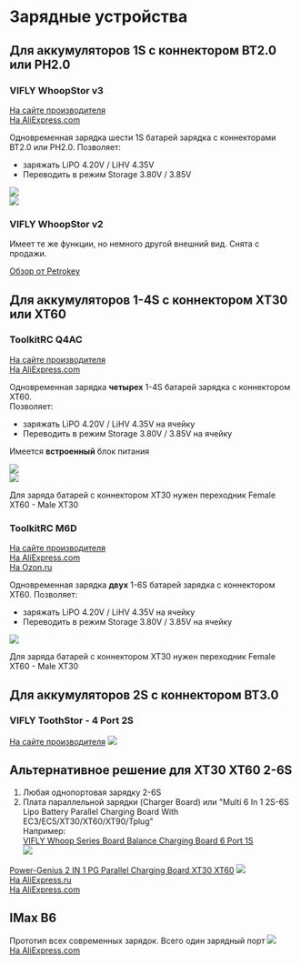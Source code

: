 # Зарядные устройства

## Для аккумуляторов 1S с коннектором BT2.0 или PH2.0

### VIFLY WhoopStor v3
[На сайте производителя](https://viflydrone.com/products/vifly-whoopstor-6-ports-1s-battery-storage-charger-discharger?ref=i22jgskz)  
[На AliExpress.com](https://aliexpress.com/item/1005003791098261.html)

Одновременная зарядка шести 1S батарей зарядка с коннекторами BT2.0 или PH2.0. Позволяет:
- заряжать LiPO 4.20V / LiHV 4.35V
- Переводить в режим Storage  3.80V / 3.85V

![](ViflyWhoopStor_v3_1.png)  
![](ViflyWhoopStor_v3_2.png)


### VIFLY WhoopStor v2
Имеет те же функции, но немного другой внешний вид. Снята с продажи.

[Обзор от Petrokey](https://www.youtube.com/watch?v=AE0Ll6I_feg)

## Для аккумуляторов 1-4S с коннектором XT30 или XT60

### ToolkitRC Q4AC 
[На сайте производителя](https://www.toolkitrc.com/q4ac)  
[На AliExpress.com](https://aliexpress.com/item/1005006086423161.html)

Одновременная зарядка **четырех** 1-4S батарей зарядка с коннектором XT60.  
Позволяет:
- заряжать LiPO 4.20V / LiHV 4.35V на ячейку
- Переводить в режим Storage  3.80V / 3.85V на ячейку

Имеется **встроенный** блок питания

![](ToolkitRC_Q4AC_1.png)  
![](ToolkitRC_Q4AC_2.png)  

Для заряда батарей с коннектором XT30 нужен переходник Female XT60 - Male XT30

### ToolkitRC M6D 
[На сайте производителя](https://www.toolkitrc.com/m6d)  
[На AliExpress.com](https://vi.aliexpress.com/item/1005006649168930.html)  
[На Ozon.ru](https://www.ozon.ru/product/toolkitrc-m6d-500w-15a-dvuhkanalnoe-intellektualnoe-zaryadnoe-ustroystvo-mini-dlya-batarey-lipo-1-6s-1470849116/)

Одновременная зарядка **двух** 1-6S батарей зарядка с коннектором XT60. Позволяет:
- заряжать LiPO 4.20V / LiHV 4.35V на ячейку
- Переводить в режим Storage  3.80V / 3.85V на ячейку

![](ToolKitRC_M6D.png)  

Для заряда батарей с коннектором XT30 нужен переходник Female XT60 - Male XT30

## Для аккумуляторов 2S с коннектором BT3.0
### VIFLY ToothStor - 4 Port 2S
[На сайте производителя](https://viflydrone.com/products/vifly-toothstor-4-port-2s-balance-charger-with-storage-mode?variant=48130105606440)
![](ViFly2S.png)  


## Альтернативное решение для XT30 XT60 2-6S
1. Любая однопортовая зарядку 2-6S
2. Плата параллельной зарядки (Charger Board) или "Multi 6 In 1 2S-6S Lipo Battery Parallel Charging Board With EC3/EC5/XT30/XT60/XT90/Tplug"  
Например:  
[VIFLY Whoop Series Board Balance Charging Board 6 Port 1S](https://aliexpress.com/item/1005007307774844.html)    
![](ViflyWhoopSeriesBoardBalanceCharging.png)

[Power-Genius 2 IN 1 PG Parallel Charging Board XT30 XT60](https://aliexpress.com/item/4000404668773.html)
![](PowerBoard4.png)  
[На AliExpress.ru](https://aliexpress.ru/item/4000946028794.html?sku_id=10000011449062681)  
[На AliExpress.com](https://aliexpress.com/item/4000946028794.html?sku_id=10000011449062681)

## IMax B6
Прототип всех современных зарядок. Всего один зарядный порт
![](IMaxB6.png)  
[На AliExpress.com](https://vi.aliexpress.com/item/4000961827544.html)
